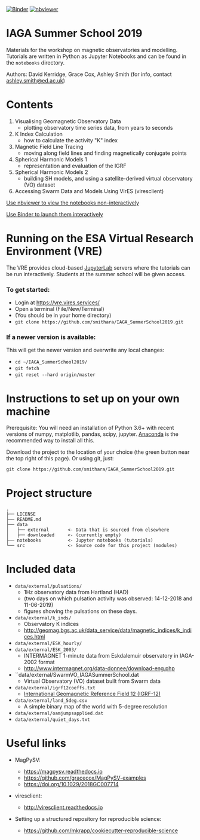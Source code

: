 [![Binder](https://mybinder.org/badge_logo.svg)](https://mybinder.org/v2/gh/smithara/IAGA_SummerSchool2019/master?filepath=notebooks)
[![nbviewer](https://img.shields.io/badge/render-nbviewer-orange.svg)](https://nbviewer.jupyter.org/github/smithara/IAGA_SummerSchool2019/tree/master/notebooks/)

# IAGA Summer School 2019
Materials for the workshop on magnetic observatories and modelling. Tutorials are written in Python as Jupyter Notebooks and can be found in the ``notebooks`` directory.

Authors: David Kerridge, Grace Cox, Ashley Smith (for info, contact ashley.smith@ed.ac.uk)

# Contents
 1. Visualising Geomagnetic Observatory Data
     - plotting observatory time series data, from years to seconds
 2. K Index Calculation
     - how to calculate the activity "K" index
 3. Magnetic Field Line Tracing
     - moving along field lines and finding magnetically conjugate points
 4. Spherical Harmonic Models 1
     - representation and evaluation of the IGRF
 5. Spherical Harmonic Models 2
     - building SH models, and using a satellite-derived virtual observatory (VO) dataset
 6. Accessing Swarm Data and Models Using VirES (viresclient)

 
[Use nbviewer to view the notebooks non-interactively](https://nbviewer.jupyter.org/github/smithara/IAGA_SummerSchool2019/tree/master/notebooks/)

[Use Binder to launch them interactively](https://mybinder.org/v2/gh/smithara/IAGA_SummerSchool2019/master?filepath=notebooks)

# Running on the ESA Virtual Research Environment (VRE)
The VRE provides cloud-based [JupyterLab](https://jupyterlab.readthedocs.io/) servers where the tutorials can be run interactively. Students at the summer school will be given access.
### To get started:
- Login at https://vre.vires.services/
- Open a terminal (File/New/Terminal)
- (You should be in your home directory)
- `git clone https://github.com/smithara/IAGA_SummerSchool2019.git`

### If a newer version is available:
This will get the newer version and overwrite any local changes:
- `cd ~/IAGA_SummerSchool2019/`
- `git fetch`
- `git reset --hard origin/master`

# Instructions to set up on your own machine
Prerequisite: You will need an installation of Python 3.6+ with recent versions of numpy, matplotlib, pandas, scipy, jupyter. [Anaconda](https://www.anaconda.com/distribution/) is the recommended way to install all this.

Download the project to the location of your choice (the green button near the top right of this page). Or using git, just:
```
git clone https://github.com/smithara/IAGA_SummerSchool2019.git
```

# Project structure

```
.
├── LICENSE
├── README.md
├── data
│   ├── external       <- Data that is sourced from elsewhere
│   ├── downloaded     <- (currently empty)
├── notebooks          <- Jupyter notebooks (tutorials)
└── src                <- Source code for this project (modules)
```

# Included data
- ``data/external/pulsations/``
    - 1Hz observatory data from Hartland (HAD)
    - (two days on which pulsation activity was observed: 14-12-2018 and 11-06-2019)
    - figures showing the pulsations on these days. 
- ``data/external/k_inds/``
    - Observatory K indices
    - http://geomag.bgs.ac.uk/data_service/data/magnetic_indices/k_indices.html
- ``data/external/ESK_hourly/``
- ``data/external/ESK_2003/``
    - INTERMAGNET 1-minute data from Eskdalemuir observatory in IAGA-2002 format
    - http://www.intermagnet.org/data-donnee/download-eng.php
- ``data/external/SwarmVO_IAGASummerSchool.dat
    - Virtual Observatory (VO) dataset built from Swarm data
- ``data/external/igrf12coeffs.txt``
    - [International Geomagnetic Reference Field 12 (IGRF-12)](https://www.ngdc.noaa.gov/IAGA/vmod/igrf.html)
- ``data/external/land_5deg.csv``
    - A simple binary map of the world with 5-degree resolution
- ``data/external/oamjumpsapplied.dat``
-  ``data/external/quiet_days.txt``


# Useful links
- MagPySV:
    - https://magpysv.readthedocs.io
    - https://github.com/gracecox/MagPySV-examples
    - https://doi.org/10.1029/2018GC007714
- viresclient:
    - http://viresclient.readthedocs.io

- Setting up a structured repository for reproducible science:
    - https://github.com/mkrapp/cookiecutter-reproducible-science
